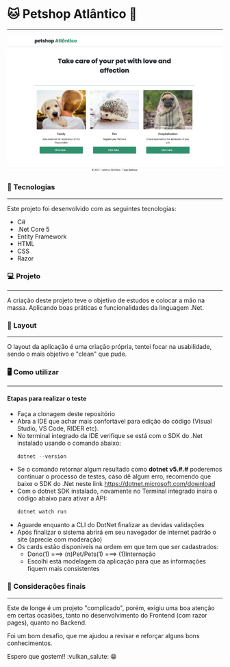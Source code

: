 # :cat: Petshop Atlântico :dog: 
***

![](img/Petshop1.png)

### :rocket: Tecnologias
***
Este projeto foi desenvolvido com as seguintes tecnologias:
- C#
- .Net Core 5
- Entity Framework
- HTML
- CSS
- Razor

### :computer: Projeto
***
A criação deste projeto teve o objetivo de estudos e colocar a mão na massa. Aplicando boas práticas e funcionalidades da linguagem .Net.

### :bookmark: Layout
***
O layout da aplicação é uma criação própria, tentei focar na usabilidade, sendo o mais objetivo e "clean" que pude.

### :desktop_computer: Como utilizar
***
#### Etapas para realizar o teste

- Faça a clonagem deste repositório
- Abra a IDE que achar mais confortável para edição do código (Visual Studio, VS Code, RIDER etc).
- No terminal integrado da IDE verifique se está com o SDK do .Net instalado usando o comando abaixo:
  ```C#
  dotnet --version
  ```
- Se o comando retornar algum resultado como **dotnet v5.#.#** poderemos continuar o processo de testes, caso dê algum erro, recomendo que baixe o SDK do .Net neste link https://dotnet.microsoft.com/download
- Com o dotnet SDK instalado, novamente no Terminal integrado insira o código abaixo para ativar a API:
  ```C#
  dotnet watch run
  ```
- Aguarde enquanto a CLI do DotNet finalizar as devidas validações
- Após finalizar o sistema abrirá em seu navegador de internet padrão o site (aprecie com moderação)
- Os cards estão disponíveis na ordem em que tem que ser cadastrados:
  - Dono(1) ===> (n)Pet/Pets(1) ===> (1)Internação
  - Escolhi está modelagem da aplicação para que as informações fiquem mais consistentes

### :beers: Considerações finais
***
Este de longe é um projeto "complicado", porém, exigiu uma boa atenção em certas ocasiões, tanto no desenvolvimento do Frontend (com razor pages), quanto no Backend.

Foi um bom desafio, que me ajudou a revisar e reforçar alguns bons conhecimentos.

Espero que gostem!! :vulkan_salute: :grin:
